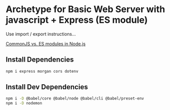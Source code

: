 # Archetype for Basic Web Server with javascript + Express (ES module)

Use import / export instructions...

[CommonJS vs. ES modules in Node.js](https://blog.logrocket.com/commonjs-vs-es-modules-node-js/)

## Install Dependencies

```bash
npm i express morgan cors dotenv
```

## Install Dev Dependencies

```bash
npm i -D @babel/core @babel/node @babel/cli @babel/preset-env
npm i -D nodemon
```

